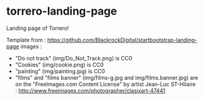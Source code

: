 # torrero-landing-page
Landing page of Torrero!



Template from : https://github.com/BlackrockDigital/startbootstrap-landing-page
images : 
- "Do not track" (img/Do_Not_Track.png) is CC0
- "Cookies" (img/cookie.png) is CC0
- "painting" (img/painting.jpg) is CC0
- "films" and "films banner" (img/films-g.jpg and img/films.banner.jpg) are on the "FreeImages.com Content License" by artist Jean-Luc ST-Hilaire : http://www.freeimages.com/photographer/clasixart-47441 
